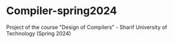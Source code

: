# Compiler-spring2024
Project of the course "Design of Compilers" - Sharif University of Technology (Spring 2024)
